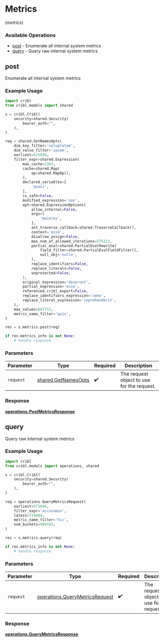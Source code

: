 # Metrics
(*metrics*)

### Available Operations

* [post](#post) - Enumerate all internal system metrics
* [query](#query) - Query raw internal system metrics

## post

Enumerate all internal system metrics

### Example Usage

```python
import cribl
from cribl.models import shared

s = cribl.Cribl(
    security=shared.Security(
        bearer_auth="",
    ),
)

req = shared.GetNamesOpts(
    dim_key_filter='voluptatem',
    dim_value_filter='ipsam',
    earliest=425946,
    filter_expr=shared.Expression(
        max_cache=1383,
        cache=shared.Map(
            op=shared.MapOp(),
        ),
        declared_variables=[
            'quasi',
        ],
        is_safe=False,
        modified_expression='non',
        opt=shared.ExpressionOptions(
            allow_internal=False,
            args=[
                'maiores',
            ],
            ast_traverse_callback=shared.TraverseCallback(),
            context='enim',
            disallow_assign=False,
            max_num_of_allowed_iterations=575213,
            partial_eval=shared.PartialEvalRewrite(
                field_filter=shared.PartialEvalFieldFilter(),
                null_obj='nulla',
            ),
            replace_identifiers=False,
            replace_literals=False,
            unprotected=False,
        ),
        original_expression='deserunt',
        partial_expression='esse',
        referenced_cribl_export=False,
        replace_identifiers_expression='nemo',
        replace_literal_expression='reprehenderit',
    ),
    max_values=667715,
    metric_name_filter='quis',
)

res = s.metrics.post(req)

if res.metrics_info is not None:
    # handle response
```

### Parameters

| Parameter                                                  | Type                                                       | Required                                                   | Description                                                |
| ---------------------------------------------------------- | ---------------------------------------------------------- | ---------------------------------------------------------- | ---------------------------------------------------------- |
| `request`                                                  | [shared.GetNamesOpts](../../models/shared/getnamesopts.md) | :heavy_check_mark:                                         | The request object to use for the request.                 |


### Response

**[operations.PostMetricsResponse](../../models/operations/postmetricsresponse.md)**


## query

Query raw internal system metrics

### Example Usage

```python
import cribl
from cribl.models import operations, shared

s = cribl.Cribl(
    security=shared.Security(
        bearer_auth="",
    ),
)

req = operations.QueryMetricsRequest(
    earliest=571844,
    filter_expr='accusamus',
    latest=774684,
    metric_name_filter='hic',
    num_buckets=900103,
)

res = s.metrics.query(req)

if res.metrics_info is not None:
    # handle response
```

### Parameters

| Parameter                                                                        | Type                                                                             | Required                                                                         | Description                                                                      |
| -------------------------------------------------------------------------------- | -------------------------------------------------------------------------------- | -------------------------------------------------------------------------------- | -------------------------------------------------------------------------------- |
| `request`                                                                        | [operations.QueryMetricsRequest](../../models/operations/querymetricsrequest.md) | :heavy_check_mark:                                                               | The request object to use for the request.                                       |


### Response

**[operations.QueryMetricsResponse](../../models/operations/querymetricsresponse.md)**

